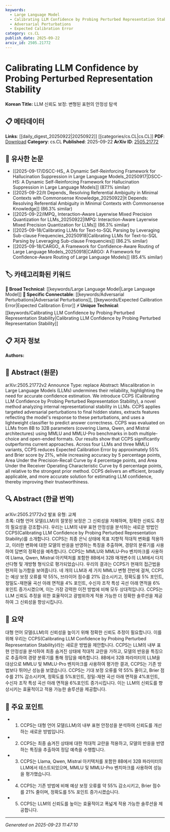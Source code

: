 ```yaml
---
keywords:
  - Large Language Model
  - Calibrating LLM Confidence by Probing Perturbed Representation Stability
  - Adversarial Perturbations
  - Expected Calibration Error
category: cs.CL
publish_date: 2025-09-22
arxiv_id: 2505.21772
---
```


<!-- KEYWORD_LINKING_METADATA:
{
  "processed_timestamp": "2025-09-23T11:47:10.552737",
  "vocabulary_version": "1.0",
  "selected_keywords": [
    "Large Language Model",
    "Calibrating LLM Confidence by Probing Perturbed Representation Stability",
    "Adversarial Perturbations",
    "Expected Calibration Error"
  ],
  "rejected_keywords": [],
  "similarity_scores": {
    "Large Language Model": 0.85,
    "Calibrating LLM Confidence by Probing Perturbed Representation Stability": 0.8,
    "Adversarial Perturbations": 0.78,
    "Expected Calibration Error": 0.77
  },
  "extraction_method": "AI_prompt_based",
  "budget_applied": true,
  "candidates_json": {
    "candidates": [
      {
        "surface": "Large Language Models",
        "canonical": "Large Language Model",
        "aliases": [
          "LLMs"
        ],
        "category": "broad_technical",
        "rationale": "Central to the paper's focus on improving model confidence, linking to broader discussions on LLMs.",
        "novelty_score": 0.3,
        "connectivity_score": 0.9,
        "specificity_score": 0.5,
        "link_intent_score": 0.85
      },
      {
        "surface": "CCPS",
        "canonical": "Calibrating LLM Confidence by Probing Perturbed Representation Stability",
        "aliases": [
          "CCPS"
        ],
        "category": "unique_technical",
        "rationale": "Introduces a novel method specific to this research, providing a unique link for further exploration.",
        "novelty_score": 0.95,
        "connectivity_score": 0.6,
        "specificity_score": 0.9,
        "link_intent_score": 0.8
      },
      {
        "surface": "Adversarial Perturbations",
        "canonical": "Adversarial Perturbations",
        "aliases": [
          "Adversarial Attacks"
        ],
        "category": "specific_connectable",
        "rationale": "Key technique used in the paper, relevant to discussions on model robustness and security.",
        "novelty_score": 0.55,
        "connectivity_score": 0.75,
        "specificity_score": 0.7,
        "link_intent_score": 0.78
      },
      {
        "surface": "Expected Calibration Error",
        "canonical": "Expected Calibration Error",
        "aliases": [
          "ECE"
        ],
        "category": "specific_connectable",
        "rationale": "A critical metric for evaluating model calibration, linking to performance assessment discussions.",
        "novelty_score": 0.5,
        "connectivity_score": 0.7,
        "specificity_score": 0.8,
        "link_intent_score": 0.77
      }
    ],
    "ban_list_suggestions": [
      "method",
      "performance",
      "experiment"
    ]
  },
  "decisions": [
    {
      "candidate_surface": "Large Language Models",
      "resolved_canonical": "Large Language Model",
      "decision": "linked",
      "scores": {
        "novelty": 0.3,
        "connectivity": 0.9,
        "specificity": 0.5,
        "link_intent": 0.85
      }
    },
    {
      "candidate_surface": "CCPS",
      "resolved_canonical": "Calibrating LLM Confidence by Probing Perturbed Representation Stability",
      "decision": "linked",
      "scores": {
        "novelty": 0.95,
        "connectivity": 0.6,
        "specificity": 0.9,
        "link_intent": 0.8
      }
    },
    {
      "candidate_surface": "Adversarial Perturbations",
      "resolved_canonical": "Adversarial Perturbations",
      "decision": "linked",
      "scores": {
        "novelty": 0.55,
        "connectivity": 0.75,
        "specificity": 0.7,
        "link_intent": 0.78
      }
    },
    {
      "candidate_surface": "Expected Calibration Error",
      "resolved_canonical": "Expected Calibration Error",
      "decision": "linked",
      "scores": {
        "novelty": 0.5,
        "connectivity": 0.7,
        "specificity": 0.8,
        "link_intent": 0.77
      }
    }
  ]
}
-->

# Calibrating LLM Confidence by Probing Perturbed Representation Stability

**Korean Title:** LLM 신뢰도 보정: 변형된 표현의 안정성 탐색

## 📋 메타데이터

**Links**: [[daily_digest_20250922|20250922]] [[categories/cs.CL|cs.CL]]
**PDF**: [Download](https://arxiv.org/pdf/2505.21772.pdf)
**Category**: cs.CL
**Published**: 2025-09-22
**ArXiv ID**: [2505.21772](https://arxiv.org/abs/2505.21772)

## 🔗 유사한 논문
- [[2025-09-17/DSCC-HS_ A Dynamic Self-Reinforcing Framework for Hallucination Suppression in Large Language Models_20250917|DSCC-HS: A Dynamic Self-Reinforcing Framework for Hallucination Suppression in Large Language Models]] (87.1% similar)
- [[2025-09-22/It Depends_ Resolving Referential Ambiguity in Minimal Contexts with Commonsense Knowledge_20250922|It Depends: Resolving Referential Ambiguity in Minimal Contexts with Commonsense Knowledge]] (86.3% similar)
- [[2025-09-22/IMPQ_ Interaction-Aware Layerwise Mixed Precision Quantization for LLMs_20250922|IMPQ: Interaction-Aware Layerwise Mixed Precision Quantization for LLMs]] (86.3% similar)
- [[2025-09-18/Calibrating LLMs for Text-to-SQL Parsing by Leveraging Sub-clause Frequencies_20250918|Calibrating LLMs for Text-to-SQL Parsing by Leveraging Sub-clause Frequencies]] (86.2% similar)
- [[2025-09-18/CARGO_ A Framework for Confidence-Aware Routing of Large Language Models_20250918|CARGO: A Framework for Confidence-Aware Routing of Large Language Models]] (85.4% similar)

## 🏷️ 카테고리화된 키워드
**🧠 Broad Technical**: [[keywords/Large Language Model|Large Language Model]]
**🔗 Specific Connectable**: [[keywords/Adversarial Perturbations|Adversarial Perturbations]], [[keywords/Expected Calibration Error|Expected Calibration Error]]
**⚡ Unique Technical**: [[keywords/Calibrating LLM Confidence by Probing Perturbed Representation Stability|Calibrating LLM Confidence by Probing Perturbed Representation Stability]]

## 📋 저자 정보

**Authors:** 

## 📄 Abstract (원문)

arXiv:2505.21772v2 Announce Type: replace 
Abstract: Miscalibration in Large Language Models (LLMs) undermines their reliability, highlighting the need for accurate confidence estimation. We introduce CCPS (Calibrating LLM Confidence by Probing Perturbed Representation Stability), a novel method analyzing internal representational stability in LLMs. CCPS applies targeted adversarial perturbations to final hidden states, extracts features reflecting the model's response to these perturbations, and uses a lightweight classifier to predict answer correctness. CCPS was evaluated on LLMs from 8B to 32B parameters (covering Llama, Qwen, and Mistral architectures) using MMLU and MMLU-Pro benchmarks in both multiple-choice and open-ended formats. Our results show that CCPS significantly outperforms current approaches. Across four LLMs and three MMLU variants, CCPS reduces Expected Calibration Error by approximately 55% and Brier score by 21%, while increasing accuracy by 5 percentage points, Area Under the Precision-Recall Curve by 4 percentage points, and Area Under the Receiver Operating Characteristic Curve by 6 percentage points, all relative to the strongest prior method. CCPS delivers an efficient, broadly applicable, and more accurate solution for estimating LLM confidence, thereby improving their trustworthiness.

## 🔍 Abstract (한글 번역)

arXiv:2505.21772v2 발표 유형: 교체  
초록: 대형 언어 모델(LLM)의 잘못된 보정은 그 신뢰성을 저해하며, 정확한 신뢰도 추정의 필요성을 강조합니다. 우리는 LLM의 내부 표현 안정성을 분석하는 새로운 방법인 CCPS(Calibrating LLM Confidence by Probing Perturbed Representation Stability)를 소개합니다. CCPS는 최종 은닉 상태에 목표 지향적 적대적 변화를 적용하고, 이러한 변화에 대한 모델의 반응을 반영하는 특징을 추출하며, 경량의 분류기를 사용하여 답변의 정확성을 예측합니다. CCPS는 MMLU와 MMLU-Pro 벤치마크를 사용하여 Llama, Qwen, Mistral 아키텍처를 포함한 8B에서 32B 매개변수의 LLM에서 다지선다형 및 개방형 형식으로 평가되었습니다. 우리의 결과는 CCPS가 현재의 접근법을 현저히 능가함을 보여줍니다. 네 개의 LLM과 세 가지 MMLU 변형 전반에 걸쳐, CCPS는 예상 보정 오류를 약 55%, 브라이어 점수를 21% 감소시키고, 정확도를 5% 포인트, 정밀도-재현율 곡선 아래 면적을 4% 포인트, 수신자 조작 특성 곡선 아래 면적을 6% 포인트 증가시켰으며, 이는 가장 강력한 이전 방법에 비해 모두 상대적입니다. CCPS는 LLM 신뢰도 추정을 위한 효율적이고 광범위하게 적용 가능한 더 정확한 솔루션을 제공하여 그 신뢰성을 향상시킵니다.

## 📝 요약

대형 언어 모델(LLM)의 신뢰성을 높이기 위해 정확한 신뢰도 추정이 필요합니다. 이를 위해 우리는 CCPS(Calibrating LLM Confidence by Probing Perturbed Representation Stability)라는 새로운 방법을 제안합니다. CCPS는 LLM의 내부 표현 안정성을 분석하여 최종 숨겨진 상태에 적대적 교란을 가하고, 모델의 반응을 특징으로 추출하여 경량 분류기를 통해 정답을 예측합니다. 8B에서 32B 파라미터의 LLM을 대상으로 MMLU 및 MMLU-Pro 벤치마크를 사용하여 평가한 결과, CCPS는 기존 방법보다 뛰어난 성능을 보였습니다. CCPS는 기대 보정 오류를 약 55% 줄이고, Brier 점수를 21% 감소시키며, 정확도를 5%포인트, 정밀-재현 곡선 아래 면적을 4%포인트, 수신자 조작 특성 곡선 아래 면적을 6%포인트 증가시킵니다. 이는 LLM의 신뢰도를 향상시키는 효율적이고 적용 가능한 솔루션을 제공합니다.

## 🎯 주요 포인트

- 1. CCPS는 대형 언어 모델(LLM)의 내부 표현 안정성을 분석하여 신뢰도를 개선하는 새로운 방법입니다.
- 2. CCPS는 최종 숨겨진 상태에 대한 적대적 교란을 적용하고, 모델의 반응을 반영하는 특징을 추출하여 정답 예측을 수행합니다.
- 3. CCPS는 Llama, Qwen, Mistral 아키텍처를 포함한 8B에서 32B 파라미터의 LLM에서 테스트되었으며, MMLU 및 MMLU-Pro 벤치마크를 사용하여 성능을 평가했습니다.
- 4. CCPS는 기존 방법에 비해 예상 보정 오류를 약 55% 감소시키고, Brier 점수를 21% 줄이며, 정확도를 5% 포인트 증가시켰습니다.
- 5. CCPS는 LLM의 신뢰도를 높이는 효율적이고 폭넓게 적용 가능한 솔루션을 제공합니다.


---

*Generated on 2025-09-23 11:47:10*